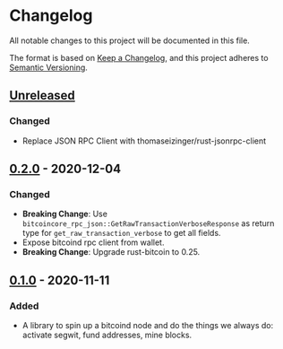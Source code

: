 # Changelog

All notable changes to this project will be documented in this file.

The format is based on [Keep a Changelog](https://keepachangelog.com/en/1.0.0/),
and this project adheres to [Semantic Versioning](https://semver.org/spec/v2.0.0.html).

## [Unreleased]

### Changed

-   Replace JSON RPC Client with thomaseizinger/rust-jsonrpc-client

## [0.2.0] - 2020-12-04

### Changed

-   **Breaking Change**: Use `bitcoincore_rpc_json::GetRawTransactionVerboseResponse` as return type for `get_raw_transaction_verbose` to get all fields.
-   Expose bitcoind rpc client from wallet.
-   **Breaking Change**: Upgrade rust-bitcoin to 0.25.

## [0.1.0] - 2020-11-11

### Added

-   A library to spin up a bitcoind node and do the things we always do: activate segwit, fund addresses, mine blocks.

[Unreleased]: https://github.com/coblox/bitcoin-harness-rs/compare/0.2.0...HEAD
[0.2.0]: https://github.com/coblox/bitcoin-harness-rs/compare/0.1.0...0.2.0
[0.1.0]: https://github.com/coblox/bitcoin-harness-rs/compare/5549a14a3c5021998a5b4b681bf92b5f2fddf525...0.1.0
